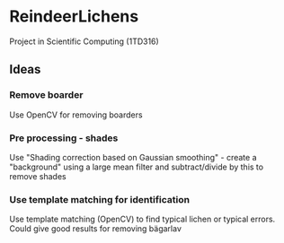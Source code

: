 # ReindeerLichens
Project in Scientific Computing (1TD316)

## Ideas 

### Remove boarder
Use OpenCV for removing boarders

### Pre processing - shades
Use "Shading correction based on Gaussian smoothing" - create a "background" using a large mean filter and subtract/divide by this to remove shades

### Use template matching for identification
Use template matching (OpenCV) to find typical lichen or typical errors. Could give good results for removing bägarlav 
